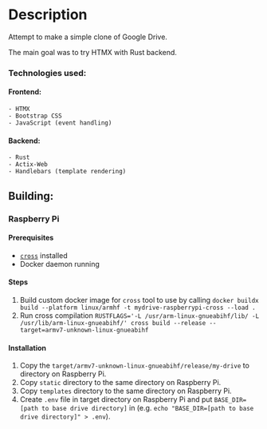# Description
Attempt to make a simple clone of Google Drive.

The main goal was to try HTMX with Rust backend.

### Technologies used:
#### Frontend:
    - HTMX
    - Bootstrap CSS
    - JavaScript (event handling)
#### Backend:
    - Rust
    - Actix-Web
    - Handlebars (template rendering)

## Building:

### Raspberry Pi

#### Prerequisites
 - [`cross`](https://github.com/cross-rs/cross) installed
 - Docker daemon running

#### Steps
 1. Build custom docker image for `cross` tool to use by calling
 `docker buildx build --platform linux/armhf -t mydrive-raspberrypi-cross --load .`
 1. Run cross compilation 
 `RUSTFLAGS='-L /usr/arm-linux-gnueabihf/lib/ -L /usr/lib/arm-linux-gnueabihf/' cross build --release --target=armv7-unknown-linux-gnueabihf`

#### Installation
 1. Copy the `target/armv7-unknown-linux-gnueabihf/release/my-drive` to directory on Raspberry Pi.
 1. Copy `static` directory to the same directory on Raspberry Pi.
 1. Copy `templates` directory to the same directory on Raspberry Pi.
 1. Create `.env` file in target directory on Raspberry Pi and put `BASE_DIR=[path to base drive directory]` in (e.g. `echo "BASE_DIR=[path to base drive directory]" > .env`).
